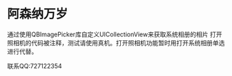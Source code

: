 # 阿森纳万岁

通过使用QBImagePicker库自定义UICollectionView来获取系统相册的相片
打开照相机的代码被注释，测试请使用真机。打开照相机功能暂时用打开系统相册单选进行代替。

联系QQ:727122354